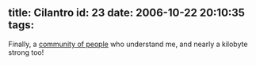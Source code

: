 title: Cilantro
id: 23
date: 2006-10-22 20:10:35
tags:
---

Finally, a [community of people](http://www.ihatecilantro.com/) who understand me, and nearly a kilobyte strong too!

